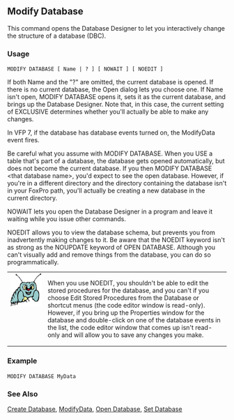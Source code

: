 ## Modify Database

This command opens the Database Designer to let you interactively change the structure of a database (DBC).

### Usage

```foxpro
MODIFY DATABASE [ Name | ? ] [ NOWAIT ] [ NOEDIT ]
```

If both Name and the "?" are omitted, the current database is opened. If there is no current database, the Open dialog lets you choose one. If Name isn't open, MODIFY DATABASE opens it, sets it as the current database, and brings up the Database Designer. Note that, in this case, the current setting of EXCLUSIVE determines whether you'll actually be able to make any changes.

In VFP 7, if the database has database events turned on, the ModifyData event fires.

Be careful what you assume with MODIFY DATABASE. When you USE a table that's part of a database, the database gets opened automatically, but does not become the current database. If you then MODIFY DATABASE &lt;that database name&gt;, you'd expect to see the open database. However, if you're in a different directory and the directory containing the database isn't in your FoxPro path, you'll actually be creating a new database in the current directory.

NOWAIT lets you open the Database Designer in a program and leave it waiting while you issue other commands. 

NOEDIT allows you to view the database schema, but prevents you from inadvertently making changes to it. Be aware that the NOEDIT keyword isn't as strong as the NOUPDATE keyword of OPEN DATABASE. Although you can't visually add and remove things from the database, you can do so programmatically.

<table>
<tr>
  <td width="17%" valign="top">
<img width="95" height="77" src="bug.gif">
  </td>
  <td width="83%">
  <p>When you use NOEDIT, you shouldn't be able to edit the stored procedures for the database, and you can't if you choose Edit Stored Procedures from the Database or shortcut menus (the code editor window is read-only). However, if you bring up the Properties window for the database and double-click on one of the database events in the list, the code editor window that comes up isn't read-only and will allow you to save any changes you make.</p>
  </td>
 </tr>
</table>

### Example

```foxpro
MODIFY DATABASE MyData
```
### See Also

[Create Database](s4g315.md), [ModifyData](s4g861.md), [Open Database](s4g316.md), [Set Database](s4g317.md)